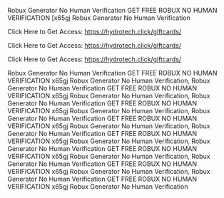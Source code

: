 Robux Generator No Human Verification GET FREE ROBUX NO HUMAN VERIFICATION [x65gj Robux Generator No Human Verification

Click Here to Get Access: https://hydrotech.click/giftcards/

Click Here to Get Access: https://hydrotech.click/giftcards/

Click Here to Get Access: https://hydrotech.click/giftcards/

Robux Generator No Human Verification GET FREE ROBUX NO HUMAN VERIFICATION x65gj Robux Generator No Human Verification, Robux Generator No Human Verification GET FREE ROBUX NO HUMAN VERIFICATION x65gj Robux Generator No Human Verification, Robux Generator No Human Verification GET FREE ROBUX NO HUMAN VERIFICATION x65gj Robux Generator No Human Verification, Robux Generator No Human Verification GET FREE ROBUX NO HUMAN VERIFICATION x65gj Robux Generator No Human Verification, Robux Generator No Human Verification GET FREE ROBUX NO HUMAN VERIFICATION x65gj Robux Generator No Human Verification, Robux Generator No Human Verification GET FREE ROBUX NO HUMAN VERIFICATION x65gj Robux Generator No Human Verification, Robux Generator No Human Verification GET FREE ROBUX NO HUMAN VERIFICATION x65gj Robux Generator No Human Verification, Robux Generator No Human Verification GET FREE ROBUX NO HUMAN VERIFICATION x65gj Robux Generator No Human Verification
